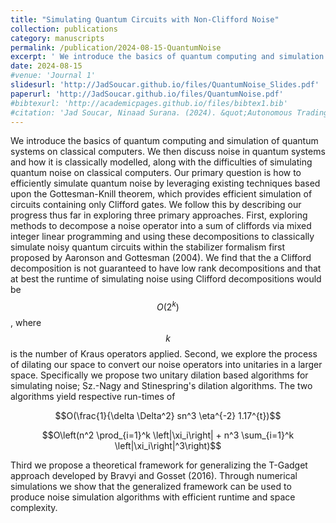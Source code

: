 ```yaml
---
title: "Simulating Quantum Circuits with Non-Clifford Noise"
collection: publications
category: manuscripts
permalink: /publication/2024-08-15-QuantumNoise
excerpt: ' We introduce the basics of quantum computing and simulation of quantum systems on classical computers. We then discuss noise in quantum systems and how instances of noise are classically modelled, along with the difficulties of simulating quantum noise on classical computers. We introduce an extension of the T-Gadget to classically simulate thousands of instances of dampening noise within reasonable memory constraints.'
date: 2024-08-15
#venue: 'Journal 1'
slidesurl: 'http://JadSoucar.github.io/files/QuantumNoise_Slides.pdf'
paperurl: 'http://JadSoucar.github.io/files/QuantumNoise.pdf'
#bibtexurl: 'http://academicpages.github.io/files/bibtex1.bib'
#citation: 'Jad Soucar, Ninaad Surana. (2024). &quot;Autonomous Trading Using Deep Q Learning &quote;'
---
```


We introduce the basics of quantum computing and simulation of quantum systems on classical computers. We then discuss noise in quantum systems and how it is classically modelled, along with the difficulties of simulating quantum noise on classical computers. Our primary question is how to efficiently simulate quantum noise by leveraging existing techniques based upon the Gottesman-Knill theorem, which provides efficient simulation of circuits containing only Clifford gates. We follow this by describing our progress thus far in exploring three primary approaches. First, exploring methods to decompose a noise operator into a sum of cliffords via mixed integer linear programming and using these decompositions to classically simulate noisy quantum circuits within the stabilizer formalism first proposed by Aaronson and Gottesman (2004). We find that the a Clifford decomposition is not guaranteed to have low rank decompositions and that at best the runtime of simulating noise using Clifford decompositions would be $$O(2^k)$$, where $$k$$ is the number of Kraus operators applied. Second, we explore the process of dilating our space to convert our noise operators into unitaries in a larger space. Specifically we propose two unitary dilation based algorithms for simulating noise; Sz.-Nagy and Stinespring's dilation algorithms. The two algorithms yield respective run-times of 

$$O(\frac{1}{\delta \Delta^2} sn^3 \eta^{-2} 1.17^{t})$$ 

$$O\left(n^2 \prod_{i=1}^k \left|\xi_i\right| + n^3 \sum_{i=1}^k \left|\xi_i\right|^3\right)$$ 

Third we propose a theoretical framework for generalizing the T-Gadget approach developed by  Bravyi and Gosset (2016). Through numerical simulations we show that the generalized framework can be used to produce noise simulation algorithms with efficient runtime and space complexity. 
